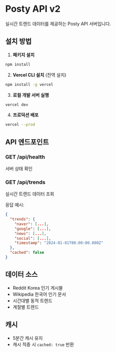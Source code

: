 # Posty API v2

실시간 트렌드 데이터를 제공하는 Posty API 서버입니다.

## 설치 방법

1. **패키지 설치**
```bash
npm install
```

2. **Vercel CLI 설치** (전역 설치)
```bash
npm install -g vercel
```

3. **로컬 개발 서버 실행**
```bash
vercel dev
```

4. **프로덕션 배포**
```bash
vercel --prod
```

## API 엔드포인트

### GET /api/health
서버 상태 확인

### GET /api/trends
실시간 트렌드 데이터 조회

응답 예시:
```json
{
  "trends": {
    "naver": [...],
    "google": [...],
    "news": [...],
    "social": [...],
    "timestamp": "2024-01-01T00:00:00.000Z"
  },
  "cached": false
}
```

## 데이터 소스

- Reddit Korea 인기 게시물
- Wikipedia 한국어 인기 문서
- 시간대별 동적 트렌드
- 계절별 트렌드

## 캐시

- 5분간 캐시 유지
- 캐시 적중 시 `cached: true` 반환
